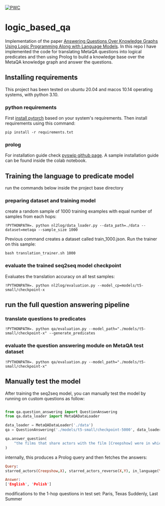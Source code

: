 [![PWC](https://img.shields.io/endpoint.svg?url=https://paperswithcode.com/badge/answering-questions-over-knowledge-graphs/question-answering-on-metaqa)](https://paperswithcode.com/sota/question-answering-on-metaqa?p=answering-questions-over-knowledge-graphs)

# logic_based_qa

Implementation of the paper [Answering Questions Over Knowledge Graphs Using Logic Programming Along with Language Models](https://arxiv.org/abs/2303.02206).
In this repo I have implemented the code for translating MetaQA 
questions into logical predicates and then using Prolog to build a 
knowledge base over the MetaQA knowledge graph and answer the questions.

## Installing requirements

This project has been tested on ubuntu 20.04 and macos 10.14 operating systems, with
python 3.10.

### python requirements

First [install pytorch](https://pytorch.org/get-started/locally/) based on your system's requirements. Then install requirements using this command:
```
pip install -r requirements.txt
```

### prolog

For installation guide check [pyswip github page](https://github.com/yuce/pyswip). A sample installation 
guide can be found inside the colab notebook.


## Training the language to predicate model

run the commands below inside the project base directory

### preparing dataset and training model

create a random sample of 1000 training examples with equal number of samples from each hops:
```
!PYTHONPATH=. python nl2log/data_loader.py --data_path=./data --dataset=metaqa --sample_size 1000
```

Previous command creates a dataset called train_1000.json. Run the trainer on this sample:
```
bash translation_trainer.sh 1000
```

### evaluate the trained seq2seq model checkpoint

Evaluates the translation accuracy on all test samples:
 
```
!PYTHONPATH=. python nl2log/evaluation.py --model_cp=models/t5-small/checkpoint-x
```

## run the full question answering pipeline

### translate questions to predicates
```
!PYTHONPATH=. python qa/evaluation.py --model_path="./models/t5-small/checkpoint-x" --generate_predicates
```

### evaluate the question answering module on MetaQA test dataset
```
!PYTHONPATH=. python qa/evaluation.py --model_path="./models/t5-small/checkpoint-x"
```

## Manually test the model

After training the seq2seq model, you can manually test the model by running on
custom questions as follow:

```python

from qa.question_answering import QuestionAnswering
from qa.data_loader import MetaQADataLoader

data_loader = MetaQADataLoader('./data')
qa = QuestionAnswering('./models/t5-small/checkpoint-5000', data_loader)

qa.answer_question(
    "the films that share actors with the film [Creepshow] were in which languages"
)
```

internally, this produces a Prolog query and then fetches the answers:

```Prolog
Query:
starred_actors(Creepshow,X), starred_actors_reverse(X,Y), in_language(Y,Z), not(Y==Creepshow)

Answer:
['English', 'Polish']

```

modifications to the 1-hop questions in test set:
Paris, Texas
Suddenly, Last Summer
